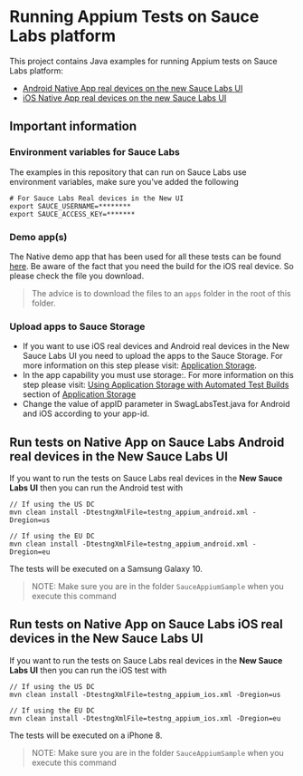 # Running Appium Tests on Sauce Labs platform
This project contains Java examples for running Appium tests on Sauce Labs platform:

- [Android Native App real devices on the new Sauce Labs UI](#run-tests-on-native-app-on-sauce-labs-android-real-devices-in-the-new-sauce-labs-ui)
- [iOS Native App real devices on the new Sauce Labs UI](#run-tests-on-native-app-on-sauce-labs-ios-real-devices-in-the-new-sauce-labs-ui)

## Important information
### Environment variables for Sauce Labs
The examples in this repository that can run on Sauce Labs use environment variables, make sure you've added the following

    # For Sauce Labs Real devices in the New UI
    export SAUCE_USERNAME=********
    export SAUCE_ACCESS_KEY=*******
    
### Demo app(s)
The Native demo app that has been used for all these tests can be found [here](https://github.com/saucelabs/sample-app-mobile/releases).
Be aware of the fact that you need the build for the iOS real device. So please check the file you download.

> The advice is to download the files to an `apps` folder in the root of this folder.

### Upload apps to Sauce Storage
* If you want to use iOS real devices and Android real devices in the New Sauce Labs UI you need to upload the apps to the Sauce Storage.
For more information on this step please visit: [Application Storage](https://wiki.saucelabs.com/display/DOCS/Application+Storage).
* In the app capability you must use storage:<app-id>. For more information on this step please visit: [Using Application Storage with Automated Test Builds](https://wiki.saucelabs.com/display/DOCSDEV/Application+Storage#ApplicationStorage-UsingApplicationStoragewithAutomatedTestBuilds) section of [Application Storage](https://wiki.saucelabs.com/display/DOCS/Application+Storage)
* Change the value of appID parameter in SwagLabsTest.java for Android and iOS according to your app-id.
## Run tests on Native App on Sauce Labs Android real devices in the New Sauce Labs UI
If you want to run the tests on Sauce Labs real devices in the **New Sauce Labs UI** then you can run the Android test with

    // If using the US DC
    mvn clean install -DtestngXmlFile=testng_appium_android.xml -Dregion=us
    
    // If using the EU DC
    mvn clean install -DtestngXmlFile=testng_appium_android.xml -Dregion=eu
    
The tests will be executed on a Samsung Galaxy 10.

> NOTE: Make sure you are in the folder `SauceAppiumSample` when you execute this command

## Run tests on Native App on Sauce Labs iOS real devices in the New Sauce Labs UI
If you want to run the tests on Sauce Labs real devices in the **New Sauce Labs UI** then you can run the iOS test with

    // If using the US DC
    mvn clean install -DtestngXmlFile=testng_appium_ios.xml -Dregion=us
    
    // If using the EU DC
    mvn clean install -DtestngXmlFile=testng_appium_ios.xml -Dregion=eu
    
The tests will be executed on a iPhone 8.
> NOTE: Make sure you are in the folder `SauceAppiumSample` when you execute this command
